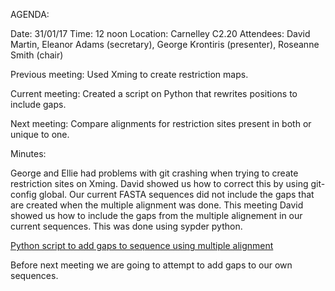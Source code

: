
AGENDA:

Date: 31/01/17
Time: 12 noon
Location: Carnelley C2.20
Attendees: David Martin, Eleanor Adams (secretary), George Krontiris (presenter), Roseanne Smith (chair)

Previous meeting: Used Xming to create restriction maps.

Current meeting: Created a script on Python that rewrites positions to include gaps.

Next meeting: Compare alignments for restriction sites present in both or unique to one.

Minutes: 

George and Ellie had problems with git crashing when trying to create restriction sites on Xming.
David showed us how to correct this by using git-config global. 
Our current FASTA sequences did not include the gaps that are created when the multiple alignment was done.
This meeting David showed us how to include the gaps from the multiple alignement in our current sequences.
This was done using sypder python. 

[Python script to add gaps to sequence using multiple alignment](sequences/realigner.py)

Before next meeting we are going to attempt to add gaps to our own sequences. 
